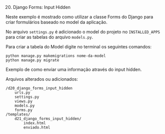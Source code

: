 20. Django Forms: Input Hidden 

Neste exemplo é mostrado como utilizar a classe Forms do Django para criar formulários baseado no model da aplicação.

No arquivo `settings.py` é adicionado o model do projeto no `INSTALLED_APPS` para criar as tabelas do arquivo `models.py`.

Para criar a tabela do Model digite no terminal os seguintes comandos:

    python manage.py makemigrations nome-da-model
    python manage.py migrate

Exemplo de como enviar uma informação através do input hidden.

Arquivos alterados ou adicionados:

    /d20_django_forms_input_hidden
        urls.py
        settings.py
        views.py
        models.py
        forms.py
    /templates/
        d21_django_forms_input_hidden/
            index.html
            enviado.html